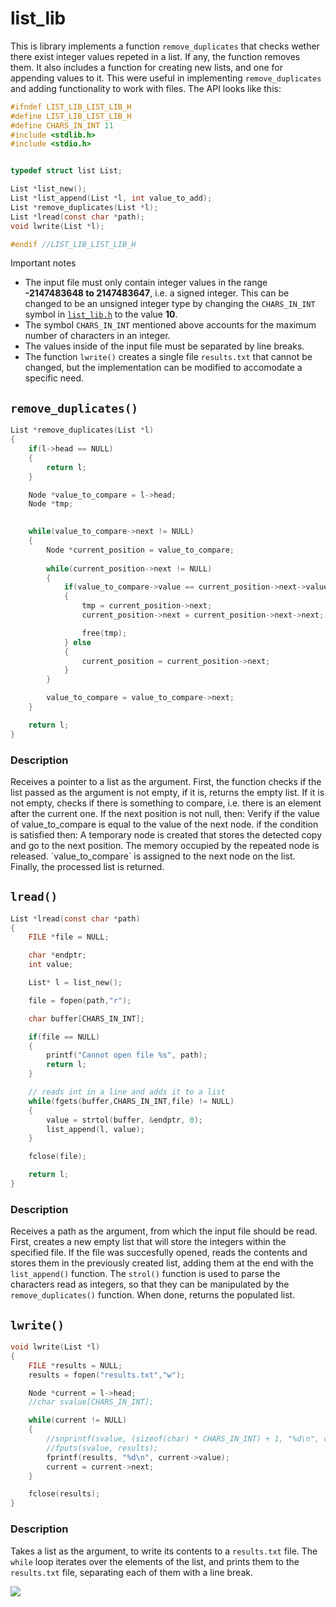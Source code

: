 # list_lib

This is library implements a function `remove_duplicates` that checks wether there exist integer values repeted in a list. If any, the function removes them.
It also includes a function for creating new lists, and one for appending values to it. This were useful in implementing `remove_duplicates` and adding functionality to work with files.
The API looks like this:

```c
#ifndef LIST_LIB_LIST_LIB_H
#define LIST_LIB_LIST_LIB_H
#define CHARS_IN_INT 11
#include <stdlib.h>
#include <stdio.h>


typedef struct list List;

List *list_new();
List *list_append(List *l, int value_to_add);
List *remove_duplicates(List *l);
List *lread(const char *path);
void lwrite(List *l);

#endif //LIST_LIB_LIST_LIB_H
```


Important notes
- The input file must only contain integer values in the range **-2147483648 to 2147483647**, i.e. a signed integer. This can be changed to be an unsigned integer type by changing the `CHARS_IN_INT` symbol in [`list_lib.h`](https://github.com/Los-Hackers666/list_lib/blob/main/source_code/list_lib.h) to the value **10**.
- The symbol `CHARS_IN_INT` mentioned above accounts for the maximum number of characters in an integer.
- The values inside of the input file must be separated by line breaks.
- The function `lwrite()` creates a single file `results.txt` that cannot be changed, but the implementation can be modified to accomodate a specific need.

## `remove_duplicates()`

```c
List *remove_duplicates(List *l)
{
    if(l->head == NULL)
    {
        return l;
    }

    Node *value_to_compare = l->head;
    Node *tmp;

    
    while(value_to_compare->next != NULL)
    {
        Node *current_position = value_to_compare;
        
        while(current_position->next != NULL)
        {       
            if(value_to_compare->value == current_position->next->value)
            {
                tmp = current_position->next;
                current_position->next = current_position->next->next;

                free(tmp);
            } else 
            {
                current_position = current_position->next;
            }
        }

        value_to_compare = value_to_compare->next;
    }

    return l;
}
```

### Description

Receives a pointer to a list as the argument. 
First, the function checks if the list passed as the argument is not empty, if it is, returns the empty list. If it is not empty, checks if there is something to compare, i.e. there is an element after the current one. If the next position is not null, then:
Verify if the value of value_to_compare is equal to the value of the next node. if the condition is satisfied then: 
A temporary node is created that stores the detected copy and go to the next position. The memory occupied by the repeated node is released.
´value_to_compare´ is assigned to the next node on the list.
Finally, the processed list is returned.

## `lread()`

```c
List *lread(const char *path)
{
    FILE *file = NULL;

    char *endptr;
    int value;

    List* l = list_new();

    file = fopen(path,"r");

    char buffer[CHARS_IN_INT];

    if(file == NULL)
    {
        printf("Cannot open file %s", path);
        return l;
    }

    // reads int in a line and adds it to a list
    while(fgets(buffer,CHARS_IN_INT,file) != NULL)
    {
        value = strtol(buffer, &endptr, 0);
        list_append(l, value);
    }

    fclose(file);

    return l;
}
```

### Description

Receives a path as the argument, from which the input file should be read. 
First, creates a new empty list that will store the integers within the specified file. If the file was succesfully opened, reads the contents and stores them in the previously created list, adding them at the end with the `list_append()` function. 
The `strol()` function is used to parse the characters read as integers, so that they can be manipulated by the `remove_duplicates()` function.
When done, returns the populated list.

## `lwrite()`

```c
void lwrite(List *l)
{
    FILE *results = NULL;
    results = fopen("results.txt","w");

    Node *current = l->head;
    //char svalue[CHARS_IN_INT];

    while(current != NULL)
    {
        //snprintf(svalue, (sizeof(char) * CHARS_IN_INT) + 1, "%d\n", current->value);
        //fputs(svalue, results);
        fprintf(results, "%d\n", current->value);
        current = current->next;
    }

    fclose(results);
}
```

### Description

Takes a list as the argument, to write its contents to a `results.txt` file.
The `while` loop iterates over the elements of the list, and prints them to the `results.txt` file, separating each of them with a line break.

![](https://i.ytimg.com/vi/HHm9hPbEWXc/mqdefault.jpg)


